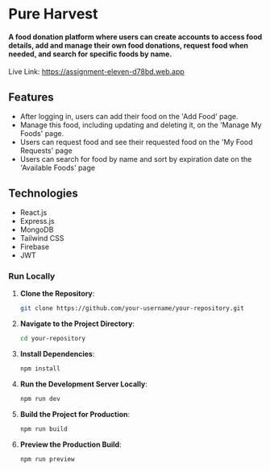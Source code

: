 # Pure Harvest
#### A food donation platform where users can create accounts to access food details, add and manage their own food donations, request food when needed, and search for specific foods by name.

Live Link: https://assignment-eleven-d78bd.web.app

## Features

- After logging in, users can add their food on the 'Add Food' page.
- Manage this food, including updating and deleting it, on the 'Manage My Foods' page.
- Users can request food and see their requested food on the 'My Food Requests' page
- Users can search for food by name and sort by expiration date on the 'Available Foods' page

## Technologies

- React.js
- Express.js
- MongoDB
- Tailwind CSS
- Firebase
- JWT

### Run Locally

1. **Clone the Repository**:
   ```sh
   git clone https://github.com/your-username/your-repository.git
   ```
2. **Navigate to the Project Directory**:
   ```sh
   cd your-repository
   ```
3. **Install Dependencies**:
   ```sh
   npm install
   ```
4. **Run the Development Server Locally**:
   ```sh
   npm run dev
   ```
5. **Build the Project for Production**:
   ```sh
   npm run build
   ```
6. **Preview the Production Build**:
   ```sh
   npm run preview
   ```
